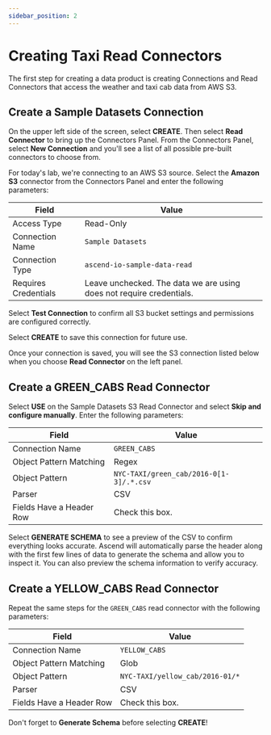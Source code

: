 ```yaml
---
sidebar_position: 2
---
```


# Creating Taxi Read Connectors
The first step for creating a data product is creating Connections and Read Connectors that access the weather and taxi cab data from AWS S3. 

## Create a **Sample Datasets** Connection
On the upper left side of the screen, select **CREATE**. Then select **Read Connector** to bring up the Connectors Panel. From the Connectors Panel, select **New Connection** and you'll see a list of all possible pre-built connectors to choose from. 

For today's lab, we're connecting to an AWS S3 source. Select the **Amazon S3** connector from the Connectors Panel and enter the following parameters:

| Field | Value | 
| --- | --- |
| Access Type | Read-Only |
| Connection Name | `Sample Datasets` |
| Connection Type | `ascend-io-sample-data-read` |
| Requires Credentials | Leave unchecked. The data we are using does not require credentials. |

Select **Test Connection** to confirm all S3 bucket settings and permissions are configured correctly.

Select **CREATE** to save this connection for future use. 

Once your connection is saved, you will see the S3 connection listed below when you choose **Read Connector** on the left panel.

## Create a GREEN_CABS Read Connector
Select  **USE** on the Sample Datasets S3 Read Connector and select **Skip and configure manually**. Enter the following parameters:

| Field | Value | 
| --- | --- |
| Connection Name | `GREEN_CABS` |
| Object Pattern Matching | Regex |
| Object Pattern | `NYC-TAXI/green_cab/2016-0[1-3]/.*.csv` |
| Parser | CSV |
| Fields Have a Header Row | Check this box. |

Select **GENERATE SCHEMA** to see a preview of the CSV to confirm everything looks accurate. Ascend will automatically parse the header along with the first few lines of data to generate the schema and allow you to inspect it. You can also preview the schema information to verify accuracy.

## Create a YELLOW_CABS Read Connector
Repeat the same steps for the `GREEN_CABS` read connector with the following parameters:

| Field | Value | 
| --- | --- |
| Connection Name | `YELLOW_CABS` |
| Object Pattern Matching | Glob |
| Object Pattern | `NYC-TAXI/yellow_cab/2016-01/*` |
| Parser | CSV |
| Fields Have a Header Row | Check this box. |

Don't forget to **Generate Schema** before selecting **CREATE**!